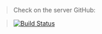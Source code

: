 > Check on the server GitHub:

> [![Build Status](https://travis-ci.org/joemccann/dillinger.svg?branch=master)](https://binatik.github.io/landing--shop-plumbing)